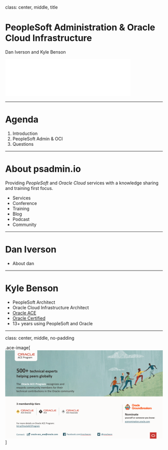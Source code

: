 class: center, middle, title

# PeopleSoft Administration & Oracle Cloud Infrastructure

Dan Iverson and Kyle Benson

![psadmin.io](images/psadmin_io_white.png)

---

# Agenda

1. Introduction
1. PeopleSoft Admin & OCI
1. Questions

---

# About psadmin.io

Providing *PeopleSoft* and *Oracle Cloud* services with a knowledge sharing and training first focus.

* Services
* Conference
* Training
* Blog
* Podcast
* Community

---

# Dan Iverson

* About dan

---

# Kyle Benson

* PeopleSoft Architect
* Oracle Cloud Infrastructure Architect
* [Oracle ACE](https://psadmin.io/ace-kyle)
* [Oracle Certified](https://www.youracclaim.com/users/kyle-benson/badges)
* 13+ years using PeopleSoft and Oracle

---
class: center, middle, no-padding

.ace-image[![ACE Program](images/ace.png)]